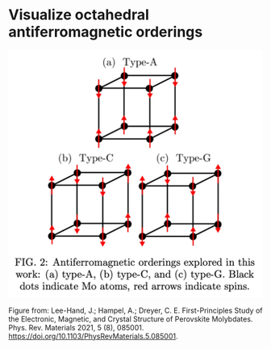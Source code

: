 # Visualize octahedral antiferromagnetic orderings
![plot](../../../docs/afm_orderings.jpg)

Figure from:
Lee-Hand, J.; Hampel, A.; Dreyer, C. E. First-Principles Study of the Electronic, Magnetic, and Crystal Structure of Perovskite Molybdates. Phys. Rev. Materials 2021, 5 (8), 085001. https://doi.org/10.1103/PhysRevMaterials.5.085001.
